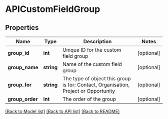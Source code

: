 # APICustomFieldGroup

## Properties
Name | Type | Description | Notes
------------ | ------------- | ------------- | -------------
**group_id** | **int** | Unique ID for the custom field group | [optional] 
**group_name** | **string** | Name of the custom field group | [optional] 
**group_for** | **string** | The type of object this group is for: Contact, Organisation, Project or Opportunity | [optional] 
**group_order** | **int** | The order of the group | [optional] 

[[Back to Model list]](../README.md#documentation-for-models) [[Back to API list]](../README.md#documentation-for-api-endpoints) [[Back to README]](../README.md)


